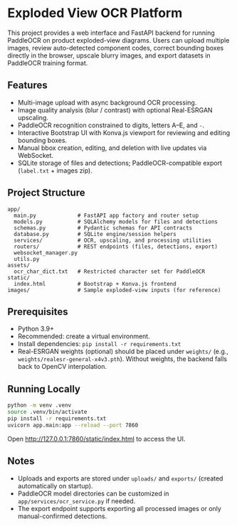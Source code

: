 # Exploded View OCR Platform

This project provides a web interface and FastAPI backend for running PaddleOCR on product exploded-view diagrams. Users can upload multiple images, review auto-detected component codes, correct bounding boxes directly in the browser, upscale blurry images, and export datasets in PaddleOCR training format.

## Features

- Multi-image upload with async background OCR processing.
- Image quality analysis (blur / contrast) with optional Real-ESRGAN upscaling.
- PaddleOCR recognition constrained to digits, letters A–E, and `-`.
- Interactive Bootstrap UI with Konva.js viewport for reviewing and editing bounding boxes.
- Manual bbox creation, editing, and deletion with live updates via WebSocket.
- SQLite storage of files and detections; PaddleOCR-compatible export (`label.txt` + images zip).

## Project Structure

```text
app/
  main.py             # FastAPI app factory and router setup
  models.py           # SQLAlchemy models for files and detections
  schemas.py          # Pydantic schemas for API contracts
  database.py         # SQLite engine/session helpers
  services/           # OCR, upscaling, and processing utilities
  routers/            # REST endpoints (files, detections, export)
  websocket_manager.py
  utils.py
assets/
  ocr_char_dict.txt   # Restricted character set for PaddleOCR
static/
  index.html          # Bootstrap + Konva.js frontend
images/               # Sample exploded-view inputs (for reference)
```

## Prerequisites

- Python 3.9+
- Recommended: create a virtual environment.
- Install dependencies: `pip install -r requirements.txt`
- Real-ESRGAN weights (optional) should be placed under `weights/` (e.g., `weights/realesr-general-x4v3.pth`). Without weights, the backend falls back to OpenCV interpolation.

## Running Locally

```bash
python -m venv .venv
source .venv/bin/activate
pip install -r requirements.txt
uvicorn app.main:app --reload --port 7860
```

Open http://127.0.0.1:7860/static/index.html to access the UI.

## Notes

- Uploads and exports are stored under `uploads/` and `exports/` (created automatically on startup).
- PaddleOCR model directories can be customized in `app/services/ocr_service.py` if needed.
- The export endpoint supports exporting all processed images or only manual-confirmed detections.
